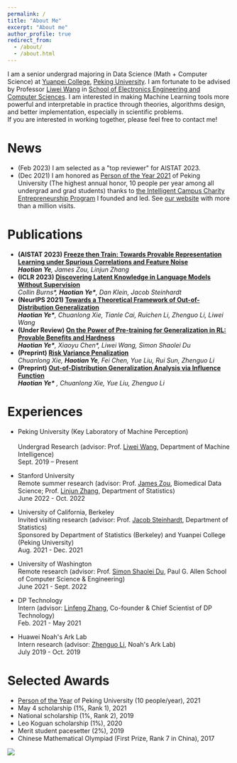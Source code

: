 ```yaml
---
permalink: /
title: "About Me"
excerpt: "About me"
author_profile: true
redirect_from: 
  - /about/
  - /about.html
---
```


I am a senior undergrad majoring in Data Science (Math + Computer Science) at [Yuanpei College](https://yuanpei.pku.edu.cn/), [Peking University](https://www.pku.edu.cn). 
I am fortunate to be advised by Professor [Liwei Wang](http://www.liweiwang-pku.com/) in [School of Electronics Engineering and Computer Sciences](https://eecs.pku.edu.cn/). 
I am interested in making Machine Learning tools more powerful and interpretable in practice through theories, algorithms design, and better implementation, especially in scientific problems. 
<br/>
If you are interested in working together, please feel free to contact me!

News
======
- (Feb 2023) I am selected as a "top reviewer" for AISTAT 2023.
- (Dec 2021) I am honored as [Person of the Year 2021](http://m.cyol.com/gb/articles/2021-12/28/content_XM2l5spYg.html) of Peking University (The highest annual honor, 10 people per year among all undergrad and grad students) thanks to [the Intelligent Campus Charity Entrepreneurship Program](https://github.com/Yuanpei-Intelligence) I founded and led. See [our website](https://yppf.yuanpei.pku.edu.cn) with more than a million visits.

Publications
======
- **(AISTAT 2023) [Freeze then Train: Towards Provable Representation Learning under Spurious Correlations and Feature Noise](https://arxiv.org/abs/2210.11075)**
  <br/>
  _**Haotian Ye**, James Zou, Linjun Zhang_
- **(ICLR 2023) [Discovering Latent Knowledge in Language Models Without Supervision](https://arxiv.org/abs/2212.03827)**
  <br/>
  _Collin Burns\*, **Haotian Ye\***, Dan Klein, Jacob Steinhardt_
- **(NeurIPS 2021) [Towards a Theoretical Framework of Out-of-Distribution Generalization](https://arxiv.org/abs/2106.04496)**
  <br/>
  _**Haotian Ye\***, Chuanlong Xie, Tianle Cai, Ruichen Li, Zhenguo Li, Liwei Wang_
- **(Under Review) [On the Power of Pre-training for Generalization in RL: Provable Benefits and Hardness](https://arxiv.org/abs/2210.10464)**
  <br/>
  _**Haotian Ye\***, Xiaoyu Chen\*, Liwei Wang, Simon Shaolei Du_
- **(Preprint) [Risk Variance Penalization](https://arxiv.org/abs/2006.07544)**
  <br/>
  _Chuanlong Xie, **Haotian Ye**, Fei Chen, Yue Liu, Rui Sun, Zhenguo Li_
- **(Preprint) [Out-of-Distribution Generalization Analysis via Influence Function](https://arxiv.org/abs/2101.08521)**
  <br/>
  _**Haotian Ye\*** , Chuanlong Xie, Yue Liu, Zhenguo Li_

Experiences
======
- Peking University (Key Laboratory of Machine Perception)	
  <br/>
  Undergrad Research (advisor: Prof. [Liwei Wang](http://www.liweiwang-pku.com/), Department of Machine Intelligence)
  <br/>
  Sept. 2019 – Present 

- Stanford University
  <br/>
  Remote summer research (advisor: Prof. [James Zou](https://www.james-zou.com/), Biomedical Data Science; Prof. [Linjun Zhang](https://linjunz.github.io/), Department of Statistics)
  <br/>
  June 2022 - Oct. 2022
- University of California, Berkeley
  <br/>
  Invited visiting research (advisor: Prof. [Jacob Steinhardt](https://jsteinhardt.stat.berkeley.edu/), Department of Statistics)
  <br/>
  Sponsored by Department of Statistics (Berkeley) and Yuanpei College (Peking University) 
  <br/>
  Aug. 2021 - Dec. 2021
- University of Washington
  <br/>
  Remote research (advisor: Prof. [Simon Shaolei Du](https://simonshaoleidu.com/), Paul G. Allen School of Computer Science & Engineering)
  <br/>
  June 2021 - Sept. 2022
- DP Technology
  <br/>
  Intern (advisor: [Linfeng Zhang](https://scholar.google.com/citations?user=jk7qwmcAAAAJ&hl=zh-CN), Co-founder & Chief Scientist of DP Technology)
  <br/>
  Feb. 2021 - May 2021
- Huawei Noah's Ark Lab
  <br/>
  Intern research (advisor: [Zhenguo Li](https://scholar.google.com/citations?user=XboZC1AAAAAJ&hl=en), Noah's Ark Lab)
  <br/>
  July 2019 - Oct. 2019


Selected Awards
======
- [Person of the Year](http://m.cyol.com/gb/articles/2021-12/28/content_XM2l5spYg.html) of Peking University (10 people/year), 2021
- May 4 scholarship (1%, Rank 1), 2021
- National scholarship (1%, Rank 2), 2019
- Leo Koguan scholarship (1%), 2020
- Merit student pacesetter (2%), 2019
- Chinese Mathematical Olympiad (First Prize, Rank 7 in China), 2017

<a href='https://clustrmaps.com/site/1bpcz'  title='Visit tracker'><img src='//clustrmaps.com/map_v2.png?cl=ffffff&w=600&t=tt&d=H_rmQ74PzdkUNlANtUmgRXjPSpOOYZFUaRnZHpKaXyE'/></a>
